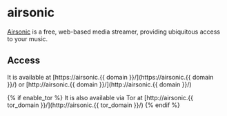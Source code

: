 # airsonic

[Airsonic](https://airsonic.github.io/) is a free, web-based media streamer, providing ubiquitous access to your music.

## Access

It is available at [https://airsonic.{{ domain }}/](https://airsonic.{{ domain }}/) or [http://airsonic.{{ domain }}/](http://airsonic.{{ domain }}/)

{% if enable_tor %}
It is also available via Tor at [http://airsonic.{{ tor_domain }}/](http://airsonic.{{ tor_domain }}/)
{% endif %}
